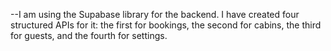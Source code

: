 --I am using the Supabase library for the backend. I have created four structured APIs for it: the first for bookings, the second for cabins, the third for guests, and the fourth for settings.
